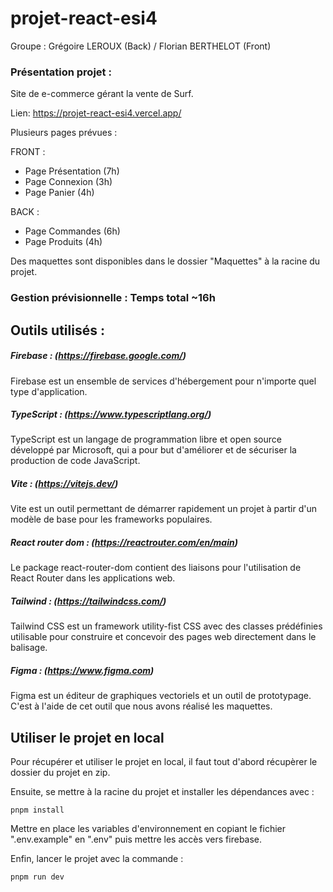 # projet-react-esi4

Groupe : Grégoire LEROUX (Back) / Florian BERTHELOT (Front)

### Présentation projet :

Site de e-commerce gérant la vente de Surf. 

Lien: https://projet-react-esi4.vercel.app/

Plusieurs pages prévues :

FRONT :
- Page Présentation (7h)
- Page Connexion (3h)
- Page Panier (4h)

BACK :
- Page Commandes (6h)
- Page Produits (4h)

Des maquettes sont disponibles dans le dossier "Maquettes" à la racine du projet.

### Gestion prévisionnelle : Temps total ~16h

## Outils utilisés :

##### Firebase : (https://firebase.google.com/)
Firebase est un ensemble de services d'hébergement pour n'importe quel type d'application.


##### TypeScript : (https://www.typescriptlang.org/)
TypeScript est un langage de programmation libre et open source développé par Microsoft, 
qui a pour but d'améliorer et de sécuriser la production de code JavaScript.


##### Vite : (https://vitejs.dev/)
Vite est un outil permettant de démarrer rapidement un projet à partir d'un modèle de base pour les frameworks populaires.


##### React router dom : (https://reactrouter.com/en/main)
Le package react-router-dom contient des liaisons pour l'utilisation de React Router dans les applications web.


##### Tailwind : (https://tailwindcss.com/)
Tailwind CSS est un framework utility-fist CSS avec des classes prédéfinies utilisable pour construire et concevoir des pages web directement dans le balisage.


##### Figma : (https://www.figma.com)
Figma est un éditeur de graphiques vectoriels et un outil de prototypage. C'est à l'aide de cet outil que nous avons réalisé les maquettes.

## Utiliser le projet en local

Pour récupérer et utiliser le projet en local, il faut tout d'abord récupèrer le dossier du projet en zip.

Ensuite, se mettre à la racine du projet et installer les dépendances avec : 
```
pnpm install
```

Mettre en place les variables d'environnement en copiant le fichier ".env.example" en ".env" puis mettre les accès vers firebase.

Enfin, lancer le projet avec la commande : 
```
pnpm run dev
```